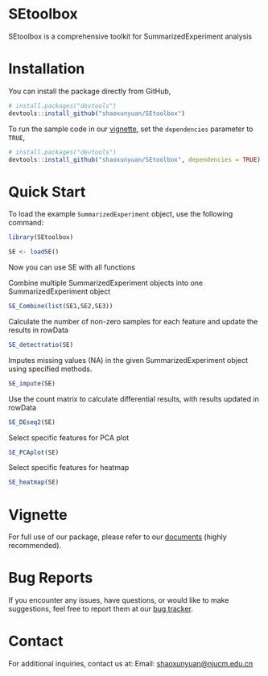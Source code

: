 # SEtoolbox

SEtoolbox is a comprehensive toolkit for SummarizedExperiment analysis

# Installation

You can install the package directly from GitHub,
```r
# install.packages("devtools")
devtools::install_github("shaoxunyuan/SEtoolbox")
```

To run the sample code in our [vignette](
https://shaoxunyuan.github.io/SEtoolbox/
), set the `dependencies` parameter to `TRUE`,
```r
# install.packages("devtools")
devtools::install_github("shaoxunyuan/SEtoolbox", dependencies = TRUE)
```

# Quick Start

To load the example `SummarizedExperiment` object, use the following command:  

```r  
library(SEtoolbox)  

SE <- loadSE()  
```

Now you can use SE with all functions 


Combine multiple SummarizedExperiment objects into one SummarizedExperiment object
```r
SE_Combine(list(SE1,SE2,SE3))  
```

Calculate the number of non-zero samples for each feature and update the results in rowData  
```r
SE_detectratio(SE)  
```

Imputes missing values (NA) in the given SummarizedExperiment object using specified methods.
```r
SE_impute(SE)  
```

Use the count matrix to calculate differential results, with results updated in rowData  
```r
SE_DEseq2(SE)  
```

Select specific features for PCA plot  
```r
SE_PCAplot(SE)  
```

Select specific features for heatmap 
```r 
SE_heatmap(SE)  
```

# Vignette

For full use of our package, please refer to our [documents](
https://shaoxunyuan.github.io/SEtoolbox/)
(highly recommended). 

# Bug Reports

If you encounter any issues, have questions, or would like to make suggestions, 
feel free to report them at our 
[bug tracker](https://github.com/shaoxunyuan/SEtoolbox/issues).

# Contact

For additional inquiries, contact us at: 
Email: shaoxunyuan@njucm.edu.cn
